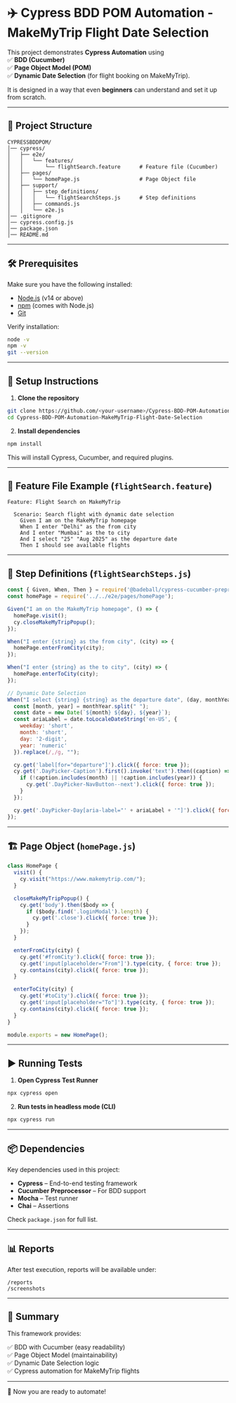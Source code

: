# ✈️ Cypress BDD POM Automation - MakeMyTrip Flight Date Selection

This project demonstrates **Cypress Automation** using  
✅ **BDD (Cucumber)**  
✅ **Page Object Model (POM)**  
✅ **Dynamic Date Selection** (for flight booking on MakeMyTrip).  

It is designed in a way that even **beginners** can understand and set it up from scratch.

---

## 📂 Project Structure

```
CYPRESSBDDPOM/
│── cypress/
│   ├── e2e/
│   │   └── features/
│   │       └── flightSearch.feature      # Feature file (Cucumber)
│   ├── pages/
│   │   └── homePage.js                   # Page Object file
│   ├── support/
│   │   ├── step_definitions/
│   │   │   └── flightSearchSteps.js      # Step definitions
│   │   ├── commands.js
│   │   └── e2e.js
│── .gitignore
│── cypress.config.js
│── package.json
│── README.md
```

---

## 🛠️ Prerequisites

Make sure you have the following installed:

- [Node.js](https://nodejs.org/) (v14 or above)
- [npm](https://www.npmjs.com/) (comes with Node.js)
- [Git](https://git-scm.com/)

Verify installation:

```bash
node -v
npm -v
git --version
```

---

## 🚀 Setup Instructions

1. **Clone the repository**

```bash
git clone https://github.com/<your-username>/Cypress-BDD-POM-Automation-MakeMyTrip-Flight-Date-Selection.git
cd Cypress-BDD-POM-Automation-MakeMyTrip-Flight-Date-Selection
```

2. **Install dependencies**

```bash
npm install
```

This will install Cypress, Cucumber, and required plugins.

---

## 📑 Feature File Example (`flightSearch.feature`)

```gherkin
Feature: Flight Search on MakeMyTrip

  Scenario: Search flight with dynamic date selection
    Given I am on the MakeMyTrip homepage
    When I enter "Delhi" as the from city
    And I enter "Mumbai" as the to city
    And I select "25" "Aug 2025" as the departure date
    Then I should see available flights
```

---

## 📜 Step Definitions (`flightSearchSteps.js`)

```javascript
const { Given, When, Then } = require('@badeball/cypress-cucumber-preprocessor');
const homePage = require('../../e2e/pages/homePage');

Given("I am on the MakeMyTrip homepage", () => {
  homePage.visit();
  cy.closeMakeMyTripPopup();
});

When("I enter {string} as the from city", (city) => {
  homePage.enterFromCity(city);
});

When("I enter {string} as the to city", (city) => {
  homePage.enterToCity(city);
});

// Dynamic Date Selection
When("I select {string} {string} as the departure date", (day, monthYear) => {
  const [month, year] = monthYear.split(" ");
  const date = new Date(`${month} ${day}, ${year}`);
  const ariaLabel = date.toLocaleDateString('en-US', {
    weekday: 'short',
    month: 'short',
    day: '2-digit',
    year: 'numeric'
  }).replace(/,/g, "");

  cy.get('label[for="departure"]').click({ force: true });
  cy.get('.DayPicker-Caption').first().invoke('text').then((caption) => {
    if (!caption.includes(month) || !caption.includes(year)) {
      cy.get('.DayPicker-NavButton--next').click({ force: true });
    }
  });

  cy.get('.DayPicker-Day[aria-label="' + ariaLabel + '"]').click({ force: true });
});
```

---

## 🏗️ Page Object (`homePage.js`)

```javascript
class HomePage {
  visit() {
    cy.visit("https://www.makemytrip.com/");
  }

  closeMakeMyTripPopup() {
    cy.get('body').then($body => {
      if ($body.find('.loginModal').length) {
        cy.get('.close').click({ force: true });
      }
    });
  }

  enterFromCity(city) {
    cy.get('#fromCity').click({ force: true });
    cy.get('input[placeholder="From"]').type(city, { force: true });
    cy.contains(city).click({ force: true });
  }

  enterToCity(city) {
    cy.get('#toCity').click({ force: true });
    cy.get('input[placeholder="To"]').type(city, { force: true });
    cy.contains(city).click({ force: true });
  }
}

module.exports = new HomePage();
```

---

## ▶️ Running Tests

1. **Open Cypress Test Runner**

```bash
npx cypress open
```

2. **Run tests in headless mode (CLI)**

```bash
npx cypress run
```

---

## 📦 Dependencies

Key dependencies used in this project:

- **Cypress** – End-to-end testing framework  
- **Cucumber Preprocessor** – For BDD support  
- **Mocha** – Test runner  
- **Chai** – Assertions  

Check `package.json` for full list.

---

## 📊 Reports

After test execution, reports will be available under:

```
/reports
/screenshots
```

---

## 🎯 Summary

This framework provides:

✅ BDD with Cucumber (easy readability)  
✅ Page Object Model (maintainability)  
✅ Dynamic Date Selection logic  
✅ Cypress automation for MakeMyTrip flights  

---

🚀 Now you are ready to automate!

